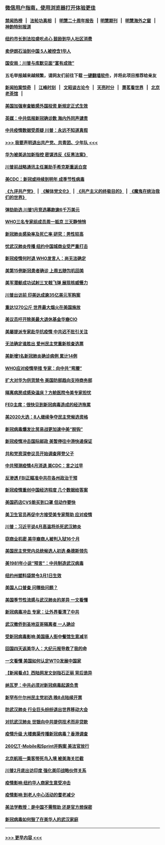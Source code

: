 ### [微信用户指南，使用浏览器打开体验更佳](https://github.com/gfw-breaker/banned-news1/blob/master/indexes/wechat-guide.md?t=0)
#### [禁闻热榜](热点新闻.md?t=0)  &nbsp;&nbsp;|&nbsp;&nbsp; [法轮功真相](https://github.com/gfw-breaker/truth/blob/master/README.md?t=0) &nbsp;&nbsp;|&nbsp;&nbsp; [明慧二十周年报告](https://github.com/gfw-breaker/mh-reports/blob/master/README.md?t=0) &nbsp;&nbsp;|&nbsp;&nbsp;[明慧期刊](https://github.com/gfw-breaker/mh-qikan) &nbsp;&nbsp;|&nbsp;&nbsp; [明慧海外之窗](https://github.com/gfw-breaker/mh-news/blob/master/README.md?t=0) &nbsp;&nbsp;|&nbsp;&nbsp; [神韵特别报道](https://github.com/gfw-breaker/mh-news/blob/master/shenyun.md?t=0)
#### [纽约市长到法拉盛吃点心  鼓励到华人社区消费](../pages/nsc412/n11868197.md?t=02141502) 
#### [卖伊朗石油到中国  5人被控含1华人](../pages/nsc412/n11867988.md?t=02141502) 
#### [国安局：川普与库默见面“富有成效”](../pages/nsc412/n11867976.md?t=02141502) 
#### 五毛举报越来越频繁，请网友们前往下载 [一键翻墙软件](https://github.com/gfw-breaker/ssr-accounts)，并将此项目推荐给亲友
#### [新闻拍案惊奇](https://github.com/gfw-breaker/banned-news1/blob/master/pages/link4.md) &nbsp;&nbsp;|&nbsp;&nbsp; [江峰时刻](https://github.com/gfw-breaker/banned-news1/blob/master/pages/link4.md) &nbsp;&nbsp;|&nbsp;&nbsp; [文昭谈古论今](https://github.com/gfw-breaker/banned-news1/blob/master/pages/link4.md) &nbsp;&nbsp;|&nbsp;&nbsp; [天亮时分](https://github.com/gfw-breaker/banned-news1/blob/master/pages/link4.md) &nbsp;&nbsp;|&nbsp;&nbsp; [萧茗看世界](https://github.com/gfw-breaker/banned-news1/blob/master/pages/link4.md) &nbsp;&nbsp;|&nbsp;&nbsp; [北京老茶馆](https://github.com/gfw-breaker/banned-news1/blob/master/pages/link4.md) &nbsp;&nbsp;|&nbsp;&nbsp; 
#### [美国加强审查敏感外国投资 新规定正式生效](../pages/nsc412/n11868041.md?t=02141502) 
#### [英媒：中共低报新冠确诊数 海内外同声谴责](../pages/nsc412/n11867421.md?t=02141502) 
#### [中共疫情数据受质疑 川普：永远不知道真假](../pages/nsc412/n11867195.md?t=02141502) 
#### [>>> 我要声明退出共产党、共青团、少年队 <<<](https://github.com/begood0513/goodnews/blob/master/quit/letter.md) 
#### [华为被美追加新指控 密谋违反《反黑法案》](../pages/nsc412/n11867191.md?t=02141502) 
#### [川普前战略通讯主任兼助手希克斯重返白宫](../pages/nsc412/n11867104.md?t=02141502) 
#### [美CDC：新冠或持续到明年 成季节性病毒](../pages/nsc412/n11867279.md?t=02141502) 
#### [《九评共产党》](https://github.com/begood0513/9ping.md/blob/master/README.md) &nbsp;|&nbsp; [《解体党文化》](../../../../jtdwh.md/blob/master/README.md)  &nbsp;|&nbsp; [《共产主义的终极目的》](../../../../gczydzjmd.md/blob/master/README.md) &nbsp;|&nbsp; [《魔鬼在统治我们的世界》](../../../../mgztzwmdsj.md/blob/master/README.md) 
#### [弹劾助选 川普1月竞选募款逾6千万美元](../pages/nsc412/n11866950.md?t=02141502) 
#### [WHO三名专家组成员周一抵京 三天静悄悄](../pages/nsc412/n11866947.md?t=02141502) 
#### [新冠肺炎感染率及死亡率 研究：男性较高](../pages/nsc412/n11866956.md?t=02141502) 
#### [忧武汉肺炎传播 纽约中国城商业受严重打击](../pages/nsc412/n11866902.md?t=02141502) 
#### [新冠疫情何时退 WHO发言人：尚无法确定](../pages/nsc412/n11866864.md?t=02141502) 
#### [美第15例新冠患者确诊 上周五随包机回美](../pages/nsc412/n11866852.md?t=02141502) 
#### [美军潜艇成功试射三叉戟飞弹 展现核威慑力](../pages/nsc412/n11866046.md?t=02141502) 
#### [川普出访前 印美达成逾35亿美元军购案](../pages/nsc412/n11865444.md?t=02141502) 
#### [重达1270公斤 世界最大烟火在美国施放](../pages/nsc412/n11865198.md?t=02141502) 
#### [美议员吁开除美最大退休基金华裔CIO](../pages/nsc412/n11865230.md?t=02141502) 
#### [美屡提派专家赴华抗疫情 中共迟不批引关注](../pages/nsc412/n11864719.md?t=02141502) 
#### [无法确定谁胜出 爱州民主党重新核查选票](../pages/nsc412/n11864830.md?t=02141502) 
#### [美新增1名新冠肺炎确诊病例 累计14例](../pages/nsc412/n11864893.md?t=02141502) 
#### [WHO应对疫情举措 专家：向中共“弯腰”](../pages/nsc412/n11864727.md?t=02141502) 
#### [扩大对华为供货禁令 美国防部趋向支持商务部](../pages/nsc412/n11864773.md?t=02141502) 
#### [隔离病房成感染温床？方舱医院令美专家担忧](../pages/nsc412/n11864575.md?t=02141502) 
#### [FED主席：很快见到新冠病毒造成的经济拖累](../pages/nsc412/n11864507.md?t=02141502) 
#### [美2020大选：8人继续争夺民主党候选资格](../pages/nsc412/n11864327.md?t=02141502) 
#### [新冠病毒爆发比贸易战更加速中美“脱钩”](../pages/nsc412/n11864470.md?t=02141502) 
#### [新冠疫情冲击国际邮政 美暂停往中港快递保证](../pages/nsc412/n11864207.md?t=02141502) 
#### [共和党资深参议员开始调查拜登父子](../pages/nsc412/n11863984.md?t=02141502) 
#### [中共预测疫情4月消退 美CDC：言之过早](../pages/nsc412/n11864310.md?t=02141502) 
#### [反渗透 FBI正瞄准中共在各州政治干预](../pages/nsc412/n11864300.md?t=02141502) 
#### [新冠疫情重创中国经济程度 几个数据给答案](../pages/nsc412/n11864203.md?t=02141502) 
#### [美国药店CVS能买到口罩 但动作要快](../pages/nsc412/n11862438.md?t=02141502) 
#### [美卫生官员再促中方接受美专家帮助 应对疫情](../pages/nsc412/n11864043.md?t=02141502) 
#### [川普：习近平说4月高温将杀死武汉肺炎](../pages/nsc412/n11860814.md?t=02141502) 
#### [窃商业机密 美华裔商人被判入狱16个月](../pages/nsc412/n11863911.md?t=02141502) 
#### [美国民主党党内总统候选人初选 桑德斯领先](../pages/nsc412/n11863475.md?t=02141502) 
#### [美1981年小说“预言”：中共制造武汉病毒](../pages/nsc412/n11863306.md?t=02141502) 
#### [纽约州塑料袋禁令3月1日生效](../pages/nsc412/n11862832.md?t=02141502) 
#### [美国人口普查  问哪些问题？](../pages/nsc412/n11862808.md?t=02141502) 
#### [美国季节性流感与武汉肺炎的差异 一文看懂](../pages/nsc412/n11862428.md?t=02141502) 
#### [新冠病毒冲击 专家：让外界看清了中共](../pages/nsc412/n11862280.md?t=02141502) 
#### [武汉撤侨到圣地亚哥隔离者 一人确诊](../pages/nsc412/n11862460.md?t=02141502) 
#### [受新冠病毒影响 美国唐人街中餐馆生意减半](../pages/nsc412/n11861940.md?t=02141502) 
#### [回国四天返美华人：大纪元报导救了我的命](../pages/nsc412/n11862181.md?t=02141502) 
#### [一文看懂 美国如何认定WTO发展中国家](../pages/nsc412/n11862051.md?t=02141502) 
#### [【新闻看点】西陆网发文剑指石正丽 背后诡异](../pages/nsc412/n11861792.md?t=02141502) 
#### [纳瓦罗：中共必须对新冠病毒起源负责](../pages/nsc412/n11861810.md?t=02141502) 
#### [新罕布什尔州民主党初选 晚8点陆续开票](../pages/nsc412/n11861872.md?t=02141502) 
#### [防武汉肺炎 行业巨头纷纷退出世界移动大会](../pages/nsc412/n11861795.md?t=02141502) 
#### [对抗武汉肺炎 世银向中共提供技术而非贷款](../pages/nsc412/n11861652.md?t=02141502) 
#### [疫情升级 大楼粪渠传播新冠病毒？香港调查](../pages/nsc412/n11861556.md?t=02141502) 
#### [260亿T-Mobile和Sprint并购案 美法官放行](../pages/nsc412/n11861511.md?t=02141502) 
#### [北京航班一乘客带死鸟入境 被美海关拦截](../pages/nsc412/n11861317.md?t=02141502) 
#### [川普2月底出访印度 强化美印战略伙伴关系](../pages/nsc412/n11860557.md?t=02141502) 
#### [疫情影响  纽约华人商家生意受冲击](../pages/nsc412/n11860284.md?t=02141502) 
#### [疫情影响  到老人中心活动的耆老减少](../pages/nsc412/n11860199.md?t=02141502) 
#### [美法学教授：是中国不需帮助 还是官方想保密](../pages/nsc412/n11859492.md?t=02141502) 
#### [新冠病毒如何毁了在美华人的武汉家庭](../pages/nsc412/n11859524.md?t=02141502) 

----
#### [ >>> 更早内容 <<< ](../indexes/nsc412-earlier.md)

